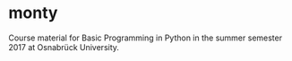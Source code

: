 # monty
Course material for Basic Programming in Python in the summer semester 2017 at Osnabrück University.
